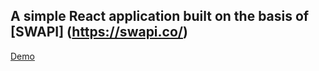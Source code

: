 ## A simple React application built on the basis of [SWAPI] (https://swapi.co/)
[Demo](https://drew11.github.io/star-wars-app/)